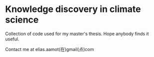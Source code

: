 Knowledge discovery in climate science
======

Collection of code used for my master's thesis. Hope anybody finds it useful.

Contact me at elias.aamot(在)gmail(点)com

